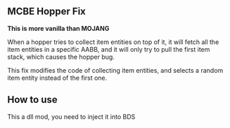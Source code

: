 ## MCBE Hopper Fix

**This is more vanilla than MOJANG**

When a hopper tries to collect item entities on top of it, it will fetch all the item entities in a specific AABB, and it will only try to pull the first item stack, which causes the hopper bug.

This fix modifies the code of collecting item entities, and selects a random item entity instead of the first one.

## How to use
This a dll mod, you need to inject it into BDS
